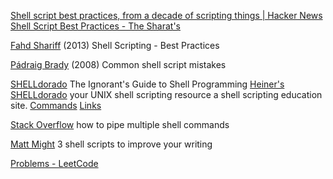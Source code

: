 
[Shell script best practices, from a decade of scripting things | Hacker News](https://news.ycombinator.com/item?id=33354286)
[Shell Script Best Practices - The Sharat's](https://sharats.me/posts/shell-script-best-practices/)

[Fahd Shariff](http://fahdshariff.blogspot.be/2013/10/shell-scripting-best-practices.html)
(2013) Shell Scripting - Best Practices

[Pádraig Brady](http://www.pixelbeat.org/programming/shell_script_mistakes.html)
(2008) Common shell script mistakes

[SHELLdorado](http://www.shelldorado.com/articles/ignorantsguide.html)
The Ignorant's Guide to Shell Programming
[Heiner's SHELLdorado](http://www.shelldorado.com/)
your UNIX shell scripting resource
a shell scripting education site.
[Commands](http://www.shelldorado.com/scripts/commands.html)
[Links](http://www.shelldorado.com/links/)

[Stack Overflow](https://stackoverflow.com/questions/35187151/using-groovy-how-do-you-pipe-multiple-shell-commands)
how to pipe multiple shell commands

[Matt Might](http://matt.might.net/articles/shell-scripts-for-passive-voice-weasel-words-duplicates/)
3 shell scripts to improve your writing

[Problems - LeetCode](https://leetcode.com/problemset/shell/)
